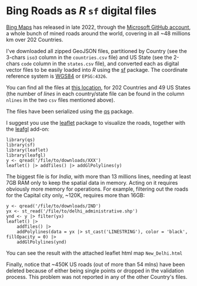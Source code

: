 # Bing Roads as $R$ `sf` digital files

[Bing Maps](https://blogs.bing.com/maps/2022-12/Bing-Maps-is-bringing-new-roads) has released in late 2022, through the [Microsoft GitHub account](https://github.com/microsoft/RoadDetections/), a whole bunch of mined roads around the world, covering in all ~48 millions km over 202 Countries.

I've downloaded all zipped GeoJSON files, partitioned by Country (see the 3-chars `iso3` column in the `countries.csv` file) and US State (see the 2-chars `code` column in the `states.csv` file), and converted each as digital vector files to be easily loaded into $R$ using the [sf](https://cran.r-project.org/package=sf) package. The coordinate reference system is [WGS84](https://epsg.io/4326) or `EPSG:4326`.

You can find all the files at [this location](https://1drv.ms/f/s!AjLylE7EHUYSif5_eYKEVl3OJ1RdNg), for 202 Countries and 49 US States (the number of *lines* in each country/state file can be found in the column `nlines` in the two `csv` files mentioned above). 

The files have been serialized using the [qs](https://cran.r-project.org/package=) package.

I suggest you use the [leaflet](https://cran.r-project.org/package=leaflet) package to visualize the roads, together with the [leafgl](https://cran.r-project.org/package=leafgl) add-on:
```
library(qs)
library(sf)
library(leaflet)
library(leafgl)
y <- qread('/file/to/downloads/XXX')
leaflet() |> addTiles() |> addGlPolylines(y)
```

The biggest file is for *India*, with more than 13 millions lines, needing at least 7GB RAM only to keep the spatial data in memory. Acting on it requires obviously more memory for operations. For example, filtering out the roads for the Capital city only, ~120K, requires more than 16GB:
```
y <- qread('/file/to/downloads/IND')
yx <- st_read('/file/to/delhi_administrative.shp')
ynd <- y |> filter(yx)
leaflet() |> 
    addTiles() |>
    addPolylines(data = yx |> st_cast('LINESTRING'), color = 'black', fillOpacity = 0) |> 
    addGlPolylines(ynd)
```
You can see the result with the attached leaflet html map `New_Delhi.html`

Finally, notice that ~450K US roads (out of more than 54 mlns) have been deleted because of either being single points or dropped in the validation process. This problem was not reported in any of the other Country's files.
